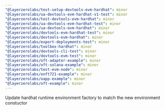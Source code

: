 ```yaml
---
"@layerzerolabs/test-setup-devtools-evm-hardhat": minor
"@layerzerolabs/ua-devtools-evm-hardhat-v1-test": minor
"@layerzerolabs/test-devtools-evm-hardhat": minor
"@layerzerolabs/ua-devtools-evm-hardhat-test": minor
"@layerzerolabs/ua-devtools-evm-hardhat": minor
"@layerzerolabs/devtools-evm-hardhat-test": minor
"@layerzerolabs/devtools-evm-hardhat": minor
"@layerzerolabs/export-deployments-test": minor
"@layerzerolabs/toolbox-hardhat": minor
"@layerzerolabs/devtools-cli-test": minor
"@layerzerolabs/devtools-evm-test": minor
"@layerzerolabs/oft-adapter-example": minor
"@layerzerolabs/oft-solana-example": minor
"@layerzerolabs/test-evm-node": minor
"@layerzerolabs/onft721-example": minor
"@layerzerolabs/oapp-example": minor
"@layerzerolabs/oft-example": minor
---
```


Update hardhat runtime environment factory to match the new environment constuctor
